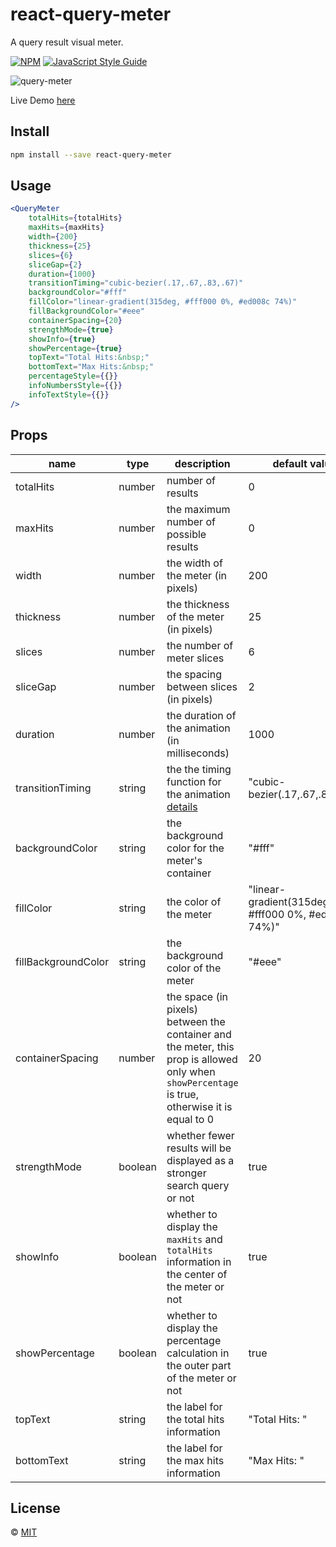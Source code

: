 # react-query-meter

A query result visual meter.

[![NPM](https://img.shields.io/npm/v/react-query-meter.svg)](https://www.npmjs.com/package/react-query-meter) [![JavaScript Style Guide](https://img.shields.io/badge/code_style-standard-brightgreen.svg)](https://standardjs.com)

![query-meter](https://user-images.githubusercontent.com/8030614/87880420-3962ba80-c9fa-11ea-83a0-e7f5c40b994f.png)

Live Demo [here](https://nadavshaar.github.io/react-query-meter/)

## Install

```bash
npm install --save react-query-meter
```

## Usage

```jsx
<QueryMeter
    totalHits={totalHits}
    maxHits={maxHits}
    width={200}
    thickness={25}
    slices={6}
    sliceGap={2}
    duration={1000}
    transitionTiming="cubic-bezier(.17,.67,.83,.67)"
    backgroundColor="#fff"
    fillColor="linear-gradient(315deg, #fff000 0%, #ed008c 74%)"
    fillBackgroundColor="#eee"
    containerSpacing={20}
    strengthMode={true}
    showInfo={true}
    showPercentage={true}
    topText="Total Hits:&nbsp;"
    bottomText="Max Hits:&nbsp;"
    percentageStyle={{}}
    infoNumbersStyle={{}}
    infoTextStyle={{}}
/>
```

## Props

| name | type | description | default value |
|---|---|---|---|
| totalHits | number | number of results | 0 |
| maxHits | number | the maximum number of possible results | 0 |
| width | number | the width of the meter (in pixels) | 200 |
| thickness | number | the thickness of the meter (in pixels) | 25 |
| slices | number | the number of meter slices | 6 |
| sliceGap | number | the spacing between slices (in pixels) | 2 |
| duration | number | the duration of the animation (in milliseconds) | 1000 |
| transitionTiming | string | the the timing function for the animation [details](https://developer.mozilla.org/en-US/docs/Web/CSS/transition-timing-function) | "cubic-bezier(.17,.67,.83,.67)" |
| backgroundColor | string | the background color for the meter's container | "#fff" |
| fillColor | string | the color of the meter | "linear-gradient(315deg, #fff000 0%, #ed008c 74%)" |
| fillBackgroundColor | string | the background color of the meter | "#eee" |
| containerSpacing | number | the space (in pixels) between the container and the meter, this prop is allowed only when `showPercentage` is true, otherwise it is equal to 0 | 20 |
| strengthMode | boolean | whether fewer results will be displayed as a stronger search query or not | true |
| showInfo | boolean | whether to display the `maxHits` and `totalHits` information in the center of the meter or not | true |
| showPercentage | boolean | whether to display the percentage calculation in the outer part of the meter or not | true |
| topText | string | the label for the total hits information | "Total Hits: " |
| bottomText | string | the label for the max hits information | "Max Hits: " |

## License

 © [MIT](https://github.com/NadavShaar/react-query-meter/blob/master/LICENSE)
